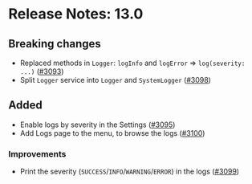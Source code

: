 # Release Notes: 13.0

## Breaking changes

- Replaced methods in `Logger`: `logInfo` and `logError` => `log(severity: ...)` ([#3093](https://github.com/GatoGraphQL/GatoGraphQL/pull/3093))
- Split `Logger` service into `Logger` and `SystemLogger` ([#3098](https://github.com/GatoGraphQL/GatoGraphQL/pull/3098))

## Added

- Enable logs by severity in the Settings ([#3095](https://github.com/GatoGraphQL/GatoGraphQL/pull/3095))
- Add Logs page to the menu, to browse the logs ([#3100](https://github.com/GatoGraphQL/GatoGraphQL/pull/3100))

### Improvements

- Print the severity (`SUCCESS`/`INFO`/`WARNING`/`ERROR`) in the logs ([#3099](https://github.com/GatoGraphQL/GatoGraphQL/pull/3099))